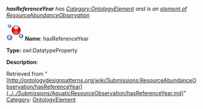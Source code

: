___hasReferenceYear__ has [Category:OntologyElement](../../Category/OntologyElement.md "Category:OntologyElement") and is an [element of](../../Property/ElementOf.md "Property:ElementOf") [ResourceAbundanceObservation](../../Submissions/ResourceAbundanceObservation.md "Submissions:ResourceAbundanceObservation")_


  




[![DatatypeProperty](../../images/thumb/a/a5/DatatypeProperty.gif/45px-DatatypeProperty.gif)](../../Image/DatatypeProperty.gif.md "DatatypeProperty")
__Name__: hasReferenceYear 


__Type:__ owl:DatatypeProperty 


__Description__: 





Retrieved from "[http://ontologydesignpatterns.org/wiki/Submissions:ResourceAbundanceObservation/hasReferenceYear](../../Submissions/AquaticResourceObservation/hasReferenceYear.md)"
 [Category](http://ontologydesignpatterns.org/wiki/Special:Categories "Special:Categories"): [OntologyElement](../../Category/OntologyElement.md "Category:OntologyElement")